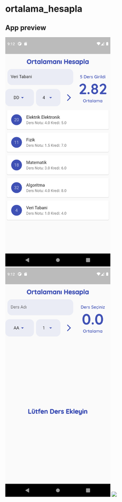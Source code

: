 # ortalama_hesapla

## App preview

<img height="720px" src="images/ss1.png"> <img height="720px" src="images/ss2.png"> <img height="720px" src="images/notHesapla.gif.png">
